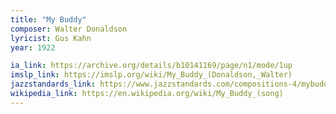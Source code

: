 ```yaml
---
title: "My Buddy"
composer: Walter Donaldson
lyricist: Gus Kahn
year: 1922

ia_link: https://archive.org/details/b10141169/page/n1/mode/1up
imslp_link: https://imslp.org/wiki/My_Buddy_(Donaldson,_Walter)
jazzstandards_link: https://www.jazzstandards.com/compositions-4/mybuddy.htm
wikipedia_link: https://en.wikipedia.org/wiki/My_Buddy_(song)
---
```

